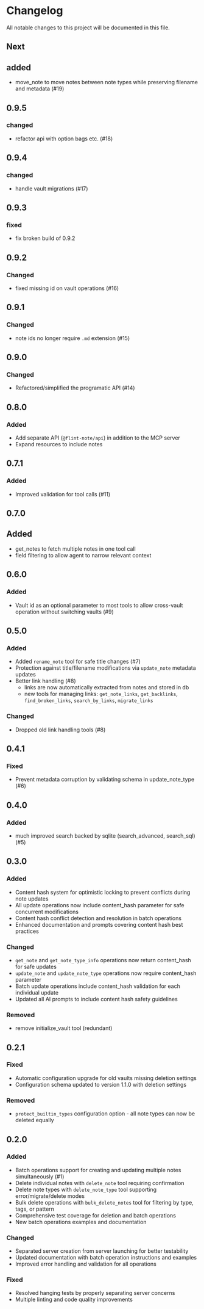 # Changelog

All notable changes to this project will be documented in this file.

## Next

## added

- move_note to move notes between note types while preserving filename and metadata (#19)

## 0.9.5

### changed

- refactor api with option bags etc. (#18)

## 0.9.4

### changed

- handle vault migrations (#17)

## 0.9.3

### fixed

- fix broken build of 0.9.2

## 0.9.2

### Changed

- fixed missing id on vault operations (#16)

## 0.9.1

### Changed

- note ids no longer require `.md` extension (#15)

## 0.9.0

### Changed

- Refactored/simplified the programatic API (#14)

## 0.8.0

### Added
- Add separate API (`@flint-note/api`) in addition to the MCP server
- Expand resources to include notes

## 0.7.1

### Added
- Improved validation for tool calls (#11)

## 0.7.0

## Added
- get_notes to fetch multiple notes in one tool call
- field filtering to allow agent to narrow relevant context

## 0.6.0

### Added
- Vault id as an optional parameter to most tools to allow cross-vault operation without switching vaults (#9)

## 0.5.0

### Added
- Added `rename_note` tool for safe title changes (#7)
- Protection against title/filename modifications via `update_note` metadata updates
- Better link handling (#8)
  - links are now automatically extracted from notes and stored in db
  - new tools for managing links: `get_note_links`, `get_backlinks`, `find_broken_links`, `search_by_links`, `migrate_links`

### Changed
- Dropped old link handling tools (#8)

## 0.4.1

### Fixed
- Prevent metadata corruption by validating schema in update_note_type (#6)

## 0.4.0

### Added

- much improved search backed by sqlite (search_advanced, search_sql) (#5)

## 0.3.0

### Added
- Content hash system for optimistic locking to prevent conflicts during note updates
- All update operations now include content_hash parameter for safe concurrent modifications
- Content hash conflict detection and resolution in batch operations
- Enhanced documentation and prompts covering content hash best practices

### Changed
- `get_note` and `get_note_type_info` operations now return content_hash for safe updates
- `update_note` and `update_note_type` operations now require content_hash parameter
- Batch update operations include content_hash validation for each individual update
- Updated all AI prompts to include content hash safety guidelines

### Removed
- remove initialize_vault tool (redundant)

## 0.2.1

### Fixed
- Automatic configuration upgrade for old vaults missing deletion settings
- Configuration schema updated to version 1.1.0 with deletion settings

### Removed
- `protect_builtin_types` configuration option - all note types can now be deleted equally

## 0.2.0

### Added
- Batch operations support for creating and updating multiple notes simultaneously (#1)
- Delete individual notes with `delete_note` tool requiring confirmation
- Delete note types with `delete_note_type` tool supporting error/migrate/delete modes
- Bulk delete operations with `bulk_delete_notes` tool for filtering by type, tags, or pattern
- Comprehensive test coverage for deletion and batch operations
- New batch operations examples and documentation

### Changed
- Separated server creation from server launching for better testability
- Updated documentation with batch operation instructions and examples
- Improved error handling and validation for all operations

### Fixed
- Resolved hanging tests by properly separating server concerns
- Multiple linting and code quality improvements
